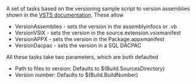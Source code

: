 A set of tasks based on the versioning sample script to version assemblies shown in the [VSTS documentation](https://msdn.microsoft.com/Library/vs/alm/Build/scripts/index
). These allow

* VersionAssemblies - sets the version in the assemblyinfocs or .vb
* VersionVSIX - sets the version in the source.extension.vsixmanifest
* VersionAPPX - sets the version in the Package.appxmanifest
* VersionDacpac - sets the version in a SQL DACPAC 

All these tasks take two parameters, which are both defaulted

* Path to files to version: Defaults to $(Build.SourcesDirectory)
* Version number: Defaults to $(Build.BuildNumber)